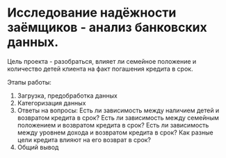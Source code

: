 # Исследование надёжности заёмщиков - анализ банковских данных.

Цель проекта - разобраться, влияет ли семейное положение и количество детей клиента на факт погашения кредита в срок.

Этапы работы:
1. Загрузка, предобработка данных
2. Категоризация данных
3. Ответы на вопросы: Есть ли зависимость между наличием детей и возвратом кредита в срок? Есть ли зависимость между семейным положением и возвратом кредита в срок? Есть ли зависимость между уровнем дохода и возвратом кредита в срок? Как разные цели кредита влияют на его возврат в срок?
4. Общий вывод
